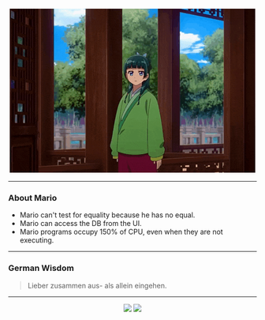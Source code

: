 <p align="center">
  <img src="assets/maomao.gif" />
</p>

---

### About Mario
- Mario can't test for equality because he has no equal.
- Mario can access the DB from the UI.
- Mario programs occupy 150% of CPU, even when they are not executing.

---

### German Wisdom
> Lieber zusammen aus- als allein eingehen.

---

<p align="center">
  <a>
    <img height="180em" src="https://github-readme-stats-eight-theta.vercel.app/api?username=Torfkopp&show_icons=true&theme=dark&include_all_commits=true&count_private=true"/>
  </a>
  <a href="https://github.com/Torfkopp?tab=repositories">
    <img height="180em" src="https://github-readme-stats-eight-theta.vercel.app/api/top-langs/?username=torfkopp&layout=compact&theme=dark&langs_count=8&hide=java"/>
  </a>
</p>
